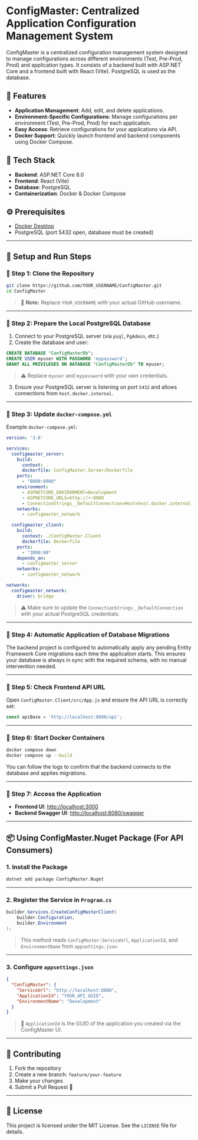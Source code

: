 # ConfigMaster: Centralized Application Configuration Management System

ConfigMaster is a centralized configuration management system designed to manage configurations across different environments (Test, Pre-Prod, Prod) and application types. It consists of a backend built with ASP.NET Core and a frontend built with React (Vite). PostgreSQL is used as the database.

## 🚀 Features

- **Application Management**: Add, edit, and delete applications.
- **Environment-Specific Configurations**: Manage configurations per environment (Test, Pre-Prod, Prod) for each application.
- **Easy Access**: Retrieve configurations for your applications via API.
- **Docker Support**: Quickly launch frontend and backend components using Docker Compose.

## 💠 Tech Stack

- **Backend**: ASP.NET Core 8.0
- **Frontend**: React (Vite)
- **Database**: PostgreSQL
- **Containerization**: Docker & Docker Compose

## ⚙️ Prerequisites

- [Docker Desktop](https://www.docker.com/products/docker-desktop/)
- PostgreSQL (port 5432 open, database must be created)

---

## 📆 Setup and Run Steps

### 🔹 Step 1: Clone the Repository

```bash
git clone https://github.com/YOUR_USERNAME/ConfigMaster.git
cd ConfigMaster
```

> 📌 **Note:** Replace `YOUR_USERNAME` with your actual GitHub username.

---

### 🔹 Step 2: Prepare the Local PostgreSQL Database

1. Connect to your PostgreSQL server (via `psql`, `PgAdmin`, etc.)
2. Create the database and user:

```sql
CREATE DATABASE "ConfigMasterDb";
CREATE USER myuser WITH PASSWORD 'mypassword';
GRANT ALL PRIVILEGES ON DATABASE "ConfigMasterDb" TO myuser;
```

> ⚠️ Replace `myuser` and `mypassword` with your own credentials.

3. Ensure your PostgreSQL server is listening on port `5432` and allows connections from `host.docker.internal`.

---

### 🔹 Step 3: Update `docker-compose.yml`

Example `docker-compose.yml`:

```yaml
version: '3.8'

services:
  configmaster_server:
    build:
      context: .
      dockerfile: ConfigMaster.Server/Dockerfile
    ports:
      - "8080:8080"
    environment:
      - ASPNETCORE_ENVIRONMENT=Development
      - ASPNETCORE_URLS=http://+:8080
      - ConnectionStrings__DefaultConnection=Host=host.docker.internal;Port=5432;Database=ConfigMasterDb;Username=myuser;Password=mypassword
    networks:
      - configmaster_network

  configmaster_client:
    build:
      context: ./ConfigMaster.Client
      dockerfile: Dockerfile
    ports:
      - "3000:80"
    depends_on:
      - configmaster_server
    networks:
      - configmaster_network

networks:
  configmaster_network:
    driver: bridge
```

> ⚠️ Make sure to update the `ConnectionStrings__DefaultConnection` with your actual PostgreSQL credentials.

---

### 🔹 Step 4: Automatic Application of Database Migrations

The backend project is configured to automatically apply any pending Entity Framework Core migrations each time the application starts. This ensures your database is always in sync with the required schema, with no manual intervention needed.

---

### 🔹 Step 5: Check Frontend API URL

Open `ConfigMaster.Client/src/App.js` and ensure the API URL is correctly set:

```js
const apiBase = 'http://localhost:8080/api';
```

---

### 🔹 Step 6: Start Docker Containers

```bash
docker compose down
docker compose up --build
```

You can follow the logs to confirm that the backend connects to the database and applies migrations.

---

### 🔹 Step 7: Access the Application

- **Frontend UI**: [http://localhost:3000](http://localhost:3000)
- **Backend Swagger UI**: [http://localhost:8080/swagger](http://localhost:8080/swagger)

---

## 📦 Using ConfigMaster.Nuget Package (For API Consumers)

### 1. Install the Package

```bash
dotnet add package ConfigMaster.Nuget
```

---

### 2. Register the Service in `Program.cs`

```csharp
builder.Services.CreateConfigMasterClient(
    builder.Configuration,
    builder.Environment
);
```

> This method reads `ConfigMaster:ServiceUrl`, `ApplicationId`, and `EnvironmentName` from `appsettings.json`.

---

### 3. Configure `appsettings.json`

```json
{
  "ConfigMaster": {
    "ServiceUrl": "http://localhost:8080",
    "ApplicationId": "YOUR_API_GUID",
    "EnvironmentName": "Development"
  }
}
```

> 📌 `ApplicationId` is the GUID of the application you created via the ConfigMaster UI.

---

## 🤝 Contributing

1. Fork the repository
2. Create a new branch: `feature/your-feature`
3. Make your changes
4. Submit a Pull Request 🎉

---

## 📄 License

This project is licensed under the MIT License. See the `LICENSE` file for details.

